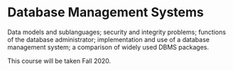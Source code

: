 # Database Management Systems
Data models and sublanguages; security and integrity problems; functions of the database administrator; implementation and use of a database management system; a comparison of widely used DBMS packages.

This course will be taken Fall 2020.
